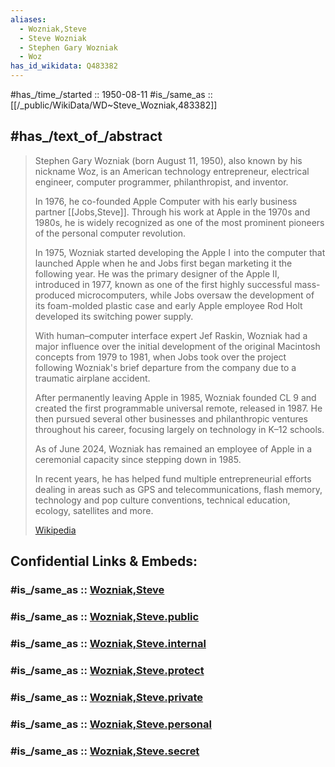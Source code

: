 ```yaml
---
aliases:
  - Wozniak,Steve
  - Steve Wozniak
  - Stephen Gary Wozniak
  - Woz
has_id_wikidata: Q483382
---
```


#has_/time_/started :: 1950-08-11 
#is_/same_as :: [[/_public/WikiData/WD~Steve_Wozniak,483382]]

## #has_/text_of_/abstract 

> Stephen Gary Wozniak (born August 11, 1950), also known by his nickname Woz, 
> is an American technology entrepreneur, electrical engineer, 
> computer programmer, philanthropist, and inventor. 
> 
> In 1976, he co-founded Apple Computer with his early business partner [[Jobs,Steve]]. 
> Through his work at Apple in the 1970s and 1980s, 
> he is widely recognized as one of the most prominent pioneers of the personal computer revolution.
>
> In 1975, Wozniak started developing the Apple I  into the computer that launched Apple 
> when he and Jobs first began marketing it the following year. 
> He was the primary designer of the Apple II, introduced in 1977, 
> known as one of the first highly successful mass-produced microcomputers, 
> while Jobs oversaw the development of its foam-molded plastic case 
> and early Apple employee Rod Holt developed its switching power supply. 
>
> With human–computer interface expert Jef Raskin, Wozniak had a major influence 
> over the initial development of the original  Macintosh concepts from 1979 to 1981, 
> when Jobs took over the project following Wozniak's brief departure from the company 
> due to a traumatic airplane accident. 
> 
> After permanently leaving Apple in 1985, Wozniak founded CL 9 
> and created the first programmable universal remote, released in 1987. 
> He then pursued several other businesses and philanthropic ventures throughout his career, 
> focusing largely on technology in K–12 schools.
>
> As of June 2024, Wozniak has remained an employee of Apple 
> in a ceremonial capacity since stepping down in 1985. 
> 
> In recent years, he has helped fund multiple entrepreneurial efforts 
> dealing in areas such as GPS and telecommunications, flash memory, technology 
> and pop culture conventions, technical education, ecology, satellites and more.
>
> [Wikipedia](https://en.wikipedia.org/wiki/Steve%20Wozniak) 


## Confidential Links & Embeds: 

### #is_/same_as :: [Wozniak,Steve](/_Standards/Technology/IT/Computer_Hardware/Computer/Wozniak,Steve.md) 

### #is_/same_as :: [Wozniak,Steve.public](/_public/Technology/IT/Computer_Hardware/Computer/Wozniak,Steve.public.md) 

### #is_/same_as :: [Wozniak,Steve.internal](/_internal/Technology/IT/Computer_Hardware/Computer/Wozniak,Steve.internal.md) 

### #is_/same_as :: [Wozniak,Steve.protect](/_protect/Technology/IT/Computer_Hardware/Computer/Wozniak,Steve.protect.md) 

### #is_/same_as :: [Wozniak,Steve.private](/_private/Technology/IT/Computer_Hardware/Computer/Wozniak,Steve.private.md) 

### #is_/same_as :: [Wozniak,Steve.personal](/_personal/Technology/IT/Computer_Hardware/Computer/Wozniak,Steve.personal.md) 

### #is_/same_as :: [Wozniak,Steve.secret](/_secret/Technology/IT/Computer_Hardware/Computer/Wozniak,Steve.secret.md)


